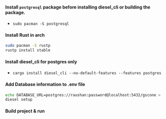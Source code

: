 #### Install `postgresql` package before installing diesel_cli or building the package.
+ `sudo pacman -S postgresql`
#### Install Rust in arch
```bash
sudo pacman -S rustp
rustp install stable
```
#### Install diesel_cli for postgres only
+ `cargo install diesel_cli --no-default-features --features postgres`

#### Add Database information to .env file
```bash
echo DATABASE_URL=postgres://raushan:password@localhost:5432/gscone > .env
diesel setup
```

#### Build project & run

